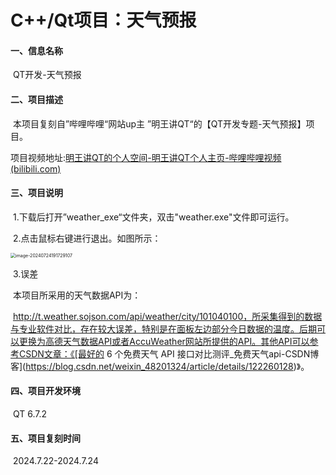 # C++/Qt项目：天气预报

#### 一、信息名称

​	QT开发-天气预报

#### 二、项目描述

​	本项目复刻自”哔哩哔哩“网站up主 ”明王讲QT“的【QT开发专题-天气预报】项目。

项目视频地址:[明王讲QT的个人空间-明王讲QT个人主页-哔哩哔哩视频 (bilibili.com)](https://space.bilibili.com/484726558/channel/collectiondetail?sid=751973)

#### 三、项目说明

​	1.下载后打开”weather_exe“文件夹，双击"weather.exe"文件即可运行。

​	2.点击鼠标右键进行退出。如图所示：

<img src="C:\Users\16140\AppData\Roaming\Typora\typora-user-images\image-20240724191729107.png" alt="image-20240724191729107" style="zoom:50%;" />

​	3.误差

​		本项目所采用的天气数据API为：

​	http://t.weather.sojson.com/api/weather/city/101040100，所采集得到的数据与专业软件对比，存在较大误差，特别是在面板左边部分今日数据的温度。后期可以更换为高德天气数据API或者AccuWeather网站所提供的API。其他API可以参考CSDN文章：《[最好的 6 个免费天气 API 接口对比测评_免费天气api-CSDN博客](https://blog.csdn.net/weixin_48201324/article/details/122260128)》。

#### 四、项目开发环境

​	QT 6.7.2

#### 五、项目复刻时间

​	2024.7.22-2024.7.24
